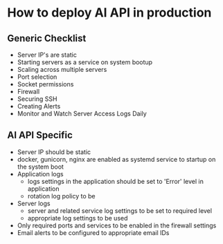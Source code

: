 # How to deploy AI API in production


## Generic Checklist

* Server IP's are static
* Starting servers as a service on system bootup
* Scaling across multiple servers
* Port selection
* Socket permissions
* Firewall
* Securing SSH
* Creating Alerts
* Monitor and Watch Server Access Logs Daily


## AI API Specific

* Server IP should be static
* docker, gunicorn, nginx are enabled as systemd service to startup on the system boot
* Application logs
  * logs settings in the application should be set to 'Error' level in application
  * rotation log policy to be
* Server logs
  * server and related service log settings to be set to required level
  * appropriate log settings to be used
* Only required ports and services to be enabled in the firewall settings
* Email alerts to be configured to appropriate email IDs
